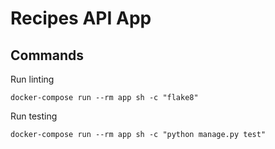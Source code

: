 # Recipes API App

## Commands

Run linting

```
docker-compose run --rm app sh -c "flake8"
```

Run testing

```
docker-compose run --rm app sh -c "python manage.py test"
```

